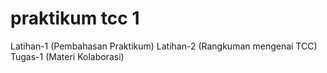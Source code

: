# praktikum tcc 1
Latihan-1 (Pembahasan Praktikum)
Latihan-2 (Rangkuman mengenai TCC)
Tugas-1 (Materi Kolaborasi)
